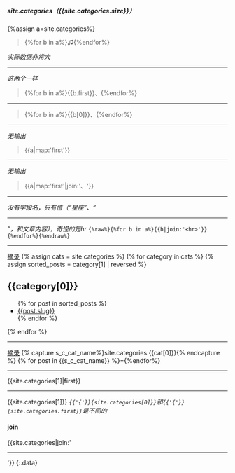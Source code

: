 ##### site.categories（{{site.categories.size}}）

{%assign a=site.categories%}
>{%for b in a%}♫{%endfor%}

*实际数据非常大*

---
*这两个一样*
>{%for b in a%}{{b.first}}、{%endfor%}

---
>{%for b in a%}{{b[0]}}、{%endfor%}

---
*无输出*
>{{a|map:'first'}}

---
*无输出*
>{{a|map:'first'|join:'、'}}

---
*没有字段名，只有值（“星座”、“<hr>”，和文章内容），奇怪的是hr*
`{%raw%}{%for b in a%}{{b|join:'<hr>'}}{%endfor%}{%endraw%}`

---
[摘录](https://stackoverflow.com/a/43545629/2537458)
{% assign cats = site.categories %}
{% for category in cats %}
{% assign sorted_posts = category[1] | reversed %}
<h2 id="{{category[0] | uri_escape | downcase }}">{{category[0]}}</H2>
<ul>
  {% for post in sorted_posts %}
    <li><a href="{{ site.url }}{{ site.baseurl }}{{post.url}}">{{post.slug}}</a></li>
  {% endfor %}
</ul>
{% endfor %}

---
[摘录](https://stackoverflow.com/a/52883946/2537458)
{% capture s_c_cat_name%}site.categories.{{cat[0]}}{% endcapture %}
{% for post in {{s_c_cat_name}} %}+{%endfor%}

---
{{site.categories[1]|first}}

---

{{site.categories[1]}}
*`{{'{'}}{site.categories[0]}}`和`{{'{'}}{site.categories.first}}`是不同的*

#### join
{{site.categories|join:'<hr>'}}
{:.data}
